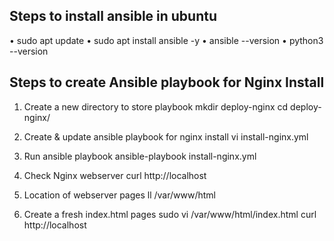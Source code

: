 Steps to install ansible in ubuntu
----------------------------------

•	sudo apt update
•	sudo apt install ansible -y
•	ansible --version
•	python3 --version

Steps to create Ansible playbook for Nginx Install
--------------------------------------------------

1. Create a new directory to store playbook
	mkdir deploy-nginx
	cd deploy-nginx/
	
2. Create & update ansible playbook for nginx install
	vi install-nginx.yml 

3. Run ansible playbook
	ansible-playbook install-nginx.yml

4. Check Nginx webserver
	curl http://localhost
	
5. Location of webserver pages
	ll /var/www/html

6. Create a fresh index.html pages
	sudo vi /var/www/html/index.html
	curl http://localhost
